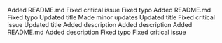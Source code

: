 Added README.md
Fixed critical issue
Fixed typo
Added README.md
Fixed typo
Updated title
Made minor updates
Updated title
Fixed critical issue
Updated title
Added description
Added description
Added README.md
Added description
Fixed typo
Fixed critical issue
